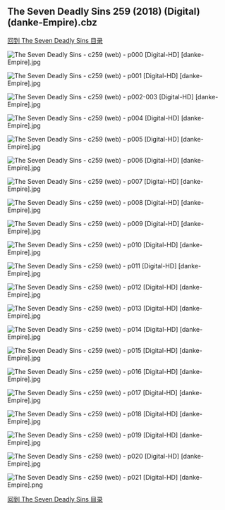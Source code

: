 ## The Seven Deadly Sins 259 (2018) (Digital) (danke-Empire).cbz


[回到 The Seven Deadly Sins 目录](https://github.com/alicewish/markdown/blob/master/series/Seven-Deadly-Sins.md)


![The Seven Deadly Sins - c259 (web) - p000 [Digital-HD] [danke-Empire].jpg](https://wx1.sinaimg.cn/large/6a9fdecagy1fpmigk46mjj21j82cwe81.jpg)

![The Seven Deadly Sins - c259 (web) - p001 [Digital-HD] [danke-Empire].jpg](https://wx1.sinaimg.cn/large/6a9fdecagy1fpmigoxtawj21kl2cw4nj.jpg)

![The Seven Deadly Sins - c259 (web) - p002-003 [Digital-HD] [danke-Empire].jpg](https://wx1.sinaimg.cn/large/6a9fdecagy1fpmih278n1j21kw16ox6q.jpg)

![The Seven Deadly Sins - c259 (web) - p004 [Digital-HD] [danke-Empire].jpg](https://wx1.sinaimg.cn/large/6a9fdecagy1fpmihaxo77j21kl2cwb29.jpg)

![The Seven Deadly Sins - c259 (web) - p005 [Digital-HD] [danke-Empire].jpg](https://wx1.sinaimg.cn/large/6a9fdecagy1fpmihnxvs6j21kl2cwnpd.jpg)

![The Seven Deadly Sins - c259 (web) - p006 [Digital-HD] [danke-Empire].jpg](https://wx1.sinaimg.cn/large/6a9fdecagy1fpmihxv8oyj21kl2cwe81.jpg)

![The Seven Deadly Sins - c259 (web) - p007 [Digital-HD] [danke-Empire].jpg](https://wx1.sinaimg.cn/large/6a9fdecagy1fpmii67qwuj21kl2cw7wh.jpg)

![The Seven Deadly Sins - c259 (web) - p008 [Digital-HD] [danke-Empire].jpg](https://wx1.sinaimg.cn/large/6a9fdecagy1fpmiiiddz2j21kl2cw7wh.jpg)

![The Seven Deadly Sins - c259 (web) - p009 [Digital-HD] [danke-Empire].jpg](https://wx1.sinaimg.cn/large/6a9fdecagy1fpmiir16yoj21kl2cwb29.jpg)

![The Seven Deadly Sins - c259 (web) - p010 [Digital-HD] [danke-Empire].jpg](https://wx1.sinaimg.cn/large/6a9fdecagy1fpmij19i5pj21kl2cwqv5.jpg)

![The Seven Deadly Sins - c259 (web) - p011 [Digital-HD] [danke-Empire].jpg](https://wx1.sinaimg.cn/large/6a9fdecagy1fpmijd63tcj21kl2cwb29.jpg)

![The Seven Deadly Sins - c259 (web) - p012 [Digital-HD] [danke-Empire].jpg](https://wx1.sinaimg.cn/large/6a9fdecagy1fpmijjyn8rj21kl2cw7wh.jpg)

![The Seven Deadly Sins - c259 (web) - p013 [Digital-HD] [danke-Empire].jpg](https://wx1.sinaimg.cn/large/6a9fdecagy1fpmijsyba0j21kl2cwb29.jpg)

![The Seven Deadly Sins - c259 (web) - p014 [Digital-HD] [danke-Empire].jpg](https://wx1.sinaimg.cn/large/6a9fdecagy1fpmik16nptj21kl2cwb29.jpg)

![The Seven Deadly Sins - c259 (web) - p015 [Digital-HD] [danke-Empire].jpg](https://wx1.sinaimg.cn/large/6a9fdecagy1fpmikcm3pej21kl2cwhdt.jpg)

![The Seven Deadly Sins - c259 (web) - p016 [Digital-HD] [danke-Empire].jpg](https://wx1.sinaimg.cn/large/6a9fdecagy1fpmiki0s6sj21kl2cwkgn.jpg)

![The Seven Deadly Sins - c259 (web) - p017 [Digital-HD] [danke-Empire].jpg](https://wx1.sinaimg.cn/large/6a9fdecagy1fpmikroegij21kl2cw1kx.jpg)

![The Seven Deadly Sins - c259 (web) - p018 [Digital-HD] [danke-Empire].jpg](https://wx1.sinaimg.cn/large/6a9fdecagy1fpmikz3ea3j21kl2cw1kx.jpg)

![The Seven Deadly Sins - c259 (web) - p019 [Digital-HD] [danke-Empire].jpg](https://wx1.sinaimg.cn/large/6a9fdecagy1fpmil40y0yj21kl2cwnlf.jpg)

![The Seven Deadly Sins - c259 (web) - p020 [Digital-HD] [danke-Empire].jpg](https://wx1.sinaimg.cn/large/6a9fdecagy1fpmildiyr5j21kl2cwx4v.jpg)

![The Seven Deadly Sins - c259 (web) - p021 [Digital-HD] [danke-Empire].png](https://wx1.sinaimg.cn/large/6a9fdecagy1fpmilf6bbtj21kl2cw0ps.jpg)

[回到 The Seven Deadly Sins 目录](https://github.com/alicewish/markdown/blob/master/series/Seven-Deadly-Sins.md)


